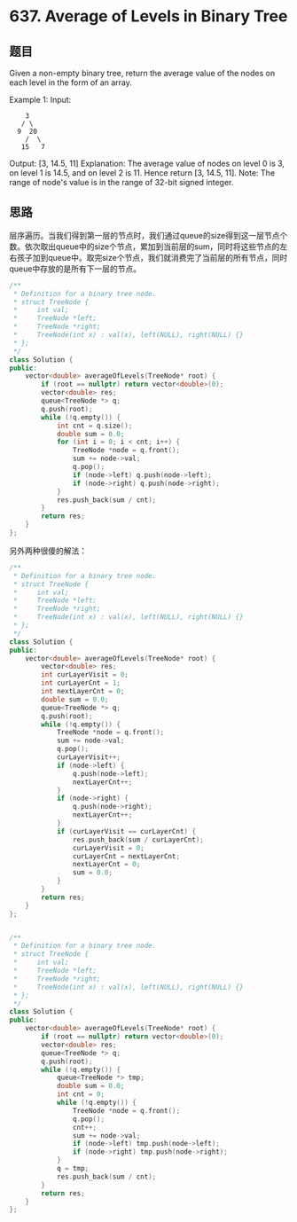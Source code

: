 # 637. Average of Levels in Binary Tree

## 题目
Given a non-empty binary tree, return the average value of the nodes on each level in the form of an array.

Example 1:
Input:
```
    3
   / \
  9  20
    /  \
   15   7
```
Output: [3, 14.5, 11]
Explanation:
The average value of nodes on level 0 is 3,  on level 1 is 14.5, and on level 2 is 11. Hence return [3, 14.5, 11].
Note:
The range of node's value is in the range of 32-bit signed integer.


## 思路

层序遍历。当我们得到第一层的节点时，我们通过queue的size得到这一层节点个数。依次取出queue中的size个节点，累加到当前层的sum，同时将这些节点的左右孩子加到queue中。取完size个节点，我们就消费完了当前层的所有节点，同时queue中存放的是所有下一层的节点。


```C++
/**
 * Definition for a binary tree node.
 * struct TreeNode {
 *     int val;
 *     TreeNode *left;
 *     TreeNode *right;
 *     TreeNode(int x) : val(x), left(NULL), right(NULL) {}
 * };
 */
class Solution {
public:
    vector<double> averageOfLevels(TreeNode* root) {
        if (root == nullptr) return vector<double>(0);
        vector<double> res;
        queue<TreeNode *> q;
        q.push(root);
        while (!q.empty()) {
            int cnt = q.size();
            double sum = 0.0;
            for (int i = 0; i < cnt; i++) {
                TreeNode *node = q.front();
                sum += node->val;
                q.pop();
                if (node->left) q.push(node->left);
                if (node->right) q.push(node->right);
            }
            res.push_back(sum / cnt);
        }
        return res;
    }
};
```



另外两种很傻的解法：

```C++
/**
 * Definition for a binary tree node.
 * struct TreeNode {
 *     int val;
 *     TreeNode *left;
 *     TreeNode *right;
 *     TreeNode(int x) : val(x), left(NULL), right(NULL) {}
 * };
 */
class Solution {
public:
    vector<double> averageOfLevels(TreeNode* root) {
        vector<double> res;
        int curLayerVisit = 0;
        int curLayerCnt = 1;
        int nextLayerCnt = 0;
        double sum = 0.0;
        queue<TreeNode *> q;
        q.push(root);
        while (!q.empty()) {
            TreeNode *node = q.front();
            sum += node->val;
            q.pop();
            curLayerVisit++;
            if (node->left) {
                q.push(node->left);
                nextLayerCnt++;
            }
            if (node->right) {
                q.push(node->right);
                nextLayerCnt++;
            }
            if (curLayerVisit == curLayerCnt) {
                res.push_back(sum / curLayerCnt);
                curLayerVisit = 0;
                curLayerCnt = nextLayerCnt;
                nextLayerCnt = 0;
                sum = 0.0;
            }            
        }
        return res;
    }
};


/**
 * Definition for a binary tree node.
 * struct TreeNode {
 *     int val;
 *     TreeNode *left;
 *     TreeNode *right;
 *     TreeNode(int x) : val(x), left(NULL), right(NULL) {}
 * };
 */
class Solution {
public:
    vector<double> averageOfLevels(TreeNode* root) {
        if (root == nullptr) return vector<double>(0);
        vector<double> res;
        queue<TreeNode *> q;
        q.push(root);
        while (!q.empty()) {
            queue<TreeNode *> tmp;
            double sum = 0.0;
            int cnt = 0;
            while (!q.empty()) {
                TreeNode *node = q.front();
                q.pop();
                cnt++;
                sum += node->val;
                if (node->left) tmp.push(node->left);
                if (node->right) tmp.push(node->right);
            }
            q = tmp;
            res.push_back(sum / cnt);
        }
        return res;
    }
};


```
